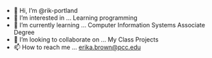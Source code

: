 - 👋 Hi, I’m @rik-portland
- 👀 I’m interested in ... Learning programming
- 🌱 I’m currently learning ... Computer Information Systems Associate Degree
- 💞️ I’m looking to collaborate on ... My Class Projects
- 📫 How to reach me ... erika.brown@pcc.edu

<!---
rik-portland/rik-portland is a ✨ special ✨ repository because its `README.md` (this file) appears on your GitHub profile.
You can click the Preview link to take a look at your changes.
--->
